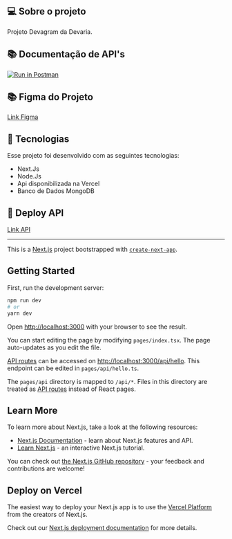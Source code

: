 ## 💻 Sobre o projeto

Projeto Devagram da Devaria.


## 📚 Documentação de API's

[![Run in Postman](https://run.pstmn.io/button.svg)](https://documenter.getpostman.com/view/21027375/2s8YRjpt92)


## 📚 Figma do Projeto

[Link Figma](https://www.figma.com/file/9KlZQL9sYthRiqdnehLzpj/Projeto-Devaria-2022)


## 🚀 Tecnologias

Esse projeto foi desenvolvido com as seguintes tecnologias:

- Next.Js
- Node.Js
- Api disponibilizada na Vercel
- Banco de Dados MongoDB


## 🔗 Deploy API

[Link API](https://devagram-qkw3xpvw3-m-abdias.vercel.app)




_________

This is a [Next.js](https://nextjs.org/) project bootstrapped with [`create-next-app`](https://github.com/vercel/next.js/tree/canary/packages/create-next-app).

## Getting Started

First, run the development server:

```bash
npm run dev
# or
yarn dev
```

Open [http://localhost:3000](http://localhost:3000) with your browser to see the result.

You can start editing the page by modifying `pages/index.tsx`. The page auto-updates as you edit the file.

[API routes](https://nextjs.org/docs/api-routes/introduction) can be accessed on [http://localhost:3000/api/hello](http://localhost:3000/api/hello). This endpoint can be edited in `pages/api/hello.ts`.

The `pages/api` directory is mapped to `/api/*`. Files in this directory are treated as [API routes](https://nextjs.org/docs/api-routes/introduction) instead of React pages.

## Learn More

To learn more about Next.js, take a look at the following resources:

- [Next.js Documentation](https://nextjs.org/docs) - learn about Next.js features and API.
- [Learn Next.js](https://nextjs.org/learn) - an interactive Next.js tutorial.

You can check out [the Next.js GitHub repository](https://github.com/vercel/next.js/) - your feedback and contributions are welcome!

## Deploy on Vercel

The easiest way to deploy your Next.js app is to use the [Vercel Platform](https://vercel.com/new?utm_medium=default-template&filter=next.js&utm_source=create-next-app&utm_campaign=create-next-app-readme) from the creators of Next.js.

Check out our [Next.js deployment documentation](https://nextjs.org/docs/deployment) for more details.
